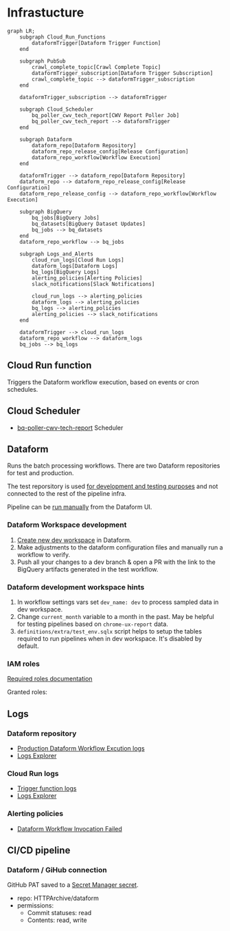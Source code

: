 # Infrastucture

```mermaid
graph LR;
    subgraph Cloud_Run_Functions
        dataformTrigger[Dataform Trigger Function]
    end

    subgraph PubSub
        crawl_complete_topic[Crawl Complete Topic]
        dataformTrigger_subscription[Dataform Trigger Subscription]
        crawl_complete_topic --> dataformTrigger_subscription
    end

    dataformTrigger_subscription --> dataformTrigger

    subgraph Cloud_Scheduler
        bq_poller_cwv_tech_report[CWV Report Poller Job]
        bq_poller_cwv_tech_report --> dataformTrigger
    end

    subgraph Dataform
        dataform_repo[Dataform Repository]
        dataform_repo_release_config[Release Configuration]
        dataform_repo_workflow[Workflow Execution]
    end

    dataformTrigger --> dataform_repo[Dataform Repository]
    dataform_repo --> dataform_repo_release_config[Release Configuration]
    dataform_repo_release_config --> dataform_repo_workflow[Workflow Execution]

    subgraph BigQuery
        bq_jobs[BigQuery Jobs]
        bq_datasets[BigQuery Dataset Updates]
        bq_jobs --> bq_datasets
    end
    dataform_repo_workflow --> bq_jobs

    subgraph Logs_and_Alerts
        cloud_run_logs[Cloud Run Logs]
        dataform_logs[Dataform Logs]
        bq_logs[BigQuery Logs]
        alerting_policies[Alerting Policies]
        slack_notifications[Slack Notifications]

        cloud_run_logs --> alerting_policies
        dataform_logs --> alerting_policies
        bq_logs --> alerting_policies
        alerting_policies --> slack_notifications
    end

    dataformTrigger --> cloud_run_logs
    dataform_repo_workflow --> dataform_logs
    bq_jobs --> bq_logs

```

## Cloud Run function

Triggers the Dataform workflow execution, based on events or cron schedules.

## Cloud Scheduler

- [bq-poller-cwv-tech-report](https://console.cloud.google.com/cloudscheduler/jobs/edit/us-east4/bq-poller-cwv-tech-report?authuser=7&project=httparchive) Scheduler

## Dataform

Runs the batch processing workflows. There are two Dataform repositories for test and production.

The test reporsitory is used [for development and testing purposes](https://cloud.google.com/dataform/docs/workspaces) and not connected to the rest of the pipeline infra.

Pipeline can be [run manually](https://cloud.google.com/dataform/docs/code-lifecycle) from the Dataform UI.

### Dataform Workspace development

1. [Create new dev workspace](https://cloud.google.com/dataform/docs/quickstart-dev-environments) in Dataform.
2. Make adjustments to the dataform configuration files and manually run a workflow to verify.
3. Push all your changes to a dev branch & open a PR with the link to the BigQuery artifacts generated in the test workflow.

### Dataform development workspace hints

1. In workflow settings vars set `dev_name: dev` to process sampled data in dev workspace.
2. Change `current_month` variable to a month in the past. May be helpful for testing pipelines based on `chrome-ux-report` data.
3. `definitions/extra/test_env.sqlx` script helps to setup the tables required to run pipelines when in dev workspace. It's disabled by default.

### IAM roles

[Required roles documentation](https://cloud.google.com/dataform/docs/required-access#dataform-required-roles)

Granted roles:

## Logs

### Dataform repository

- [Production Dataform Workflow Excution logs](https://console.cloud.google.com/bigquery/dataform/locations/us-central1/repositories/crawl-data/details/workflows?authuser=7&project=httparchive)
- [Logs Explorer](https://cloudlogging.app.goo.gl/k9qfqCh4RjFwTnQ56)

### Cloud Run logs

- [Trigger function logs](https://console.cloud.google.com/run/detail/us-central1/dataformtrigger/logs?authuser=7&project=httparchive)
- [Logs Explorer](https://cloudlogging.app.goo.gl/6Q879UjnTPDqtVBx5)

### Alerting policies

- [Dataform Workflow Invocation Failed](https://console.cloud.google.com/monitoring/alerting/policies/7137542315653007241?authuser=7&project=httparchive)

## CI/CD pipeline

### Dataform / GiHub connection

GitHub PAT saved to a [Secret Manager secret](https://console.cloud.google.com/security/secret-manager/secret/GitHub_max-ostapenko_dataform_PAT/versions?authuser=7&project=httparchive).

- repo: HTTPArchive/dataform
- permissions:
  - Commit statuses: read
  - Contents: read, write
